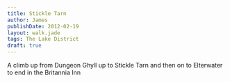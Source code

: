 ```yaml
---
title: Stickle Tarn
author: James
publishDate: 2012-02-19
layout: walk.jade
tags: The Lake District
draft: true
---
```


A climb up from Dungeon Ghyll up to Stickle Tarn and then on to Elterwater to end in the Britannia Inn
